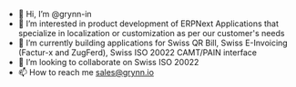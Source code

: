 - 👋 Hi, I’m @grynn-in
- 👀 I’m interested in product development of ERPNext Applications that specialize in localization or customization as per our customer's needs
- 🌱 I’m currently building applications for Swiss QR Bill, Swiss E-Invoicing (Factur-x and ZugFerd), Swiss ISO 20022 CAMT/PAIN interface
- 💞️ I’m looking to collaborate on Swiss ISO 20022
- 📫 How to reach me sales@grynn.io

<!---
grynn-in/grynn-in is a ✨ special ✨ repository because its `README.md` (this file) appears on your GitHub profile.
You can click the Preview link to take a look at your changes.
--->
